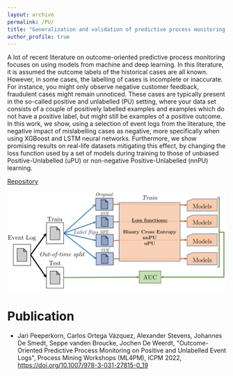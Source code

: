 ```yaml
---
layout: archive
permalink: /PU/
title: "Generalization and validation of predictive process monitoring models"
author_profile: true
---
```


A lot of recent literature on outcome-oriented predictive process monitoring focuses on using models from machine and deep learning. In this literature, it is assumed the outcome labels of the historical cases are all known. However, in some cases, the labelling of cases is incomplete or inaccurate. For instance, you might only observe negative customer feedback, fraudulent cases might remain unnoticed. These cases are typically present in the so-called positive and unlabelled (PU) setting, where your data set consists of a couple of positively labelled examples and examples which do not have a positive label, but might still be examples of a positive outcome. In this work, we show, using a selection of event logs from the literature, the negative impact of mislabelling cases as negative, more specifically when using XGBoost and LSTM neural networks. Furthermore, we show promising results on real-life datasets mitigating this effect, by changing the loss function used by a set of models during training to those of unbiased Positive-Unlabelled (uPU) or non-negative Positive-Unlabelled (nnPU) learning.

[Repository](https://github.com/jaripeeperkorn/PU-OOPPM)

![](/images/PU.PNG)


Publication
=======
* Jari Peeperkorn, Carlos Ortega Vázquez, Alexander Stevens, Johannes De Smedt, Seppe vanden Broucke, Jochen De Weerdt, "Outcome-Oriented Predictive Process Monitoring on Positive and Unlabelled Event Logs", Process Mining Workshops (ML4PM), ICPM 2022, https://doi.org/10.1007/978-3-031-27815-0_19